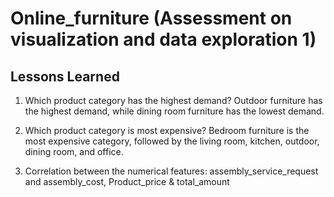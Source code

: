 
# Online_furniture (Assessment on visualization and data exploration 1)





## Lessons Learned

1) Which product category has the highest demand? Outdoor furniture has the highest demand, while dining room furniture has the lowest demand.

2) Which product category is most expensive? Bedroom furniture is the most expensive category, followed by the living room, kitchen, outdoor, dining room, and office.

3) Correlation between the numerical features: assembly_service_request and assembly_cost, Product_price & total_amount


